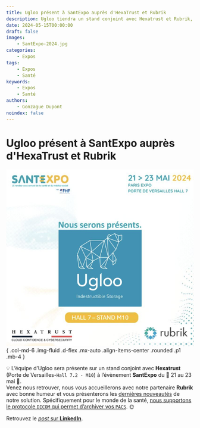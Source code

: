 ```yaml
---
title: Ugloo présent à SantExpo auprès d'HexaTrust et Rubrik
description: Ugloo tiendra un stand conjoint avec Hexatrust et Rubrik, à l'évènement SantExpo du 📆 21-23 mai 2024 à la Porte de Versailles.
date: 2024-05-15T00:00:00
draft: false
images:
    - SantExpo-2024.jpg
categories:
    - Expos
tags:
    - Expos
    - Santé
keywords:
    - Expos
    - Santé
authors:
    - Gonzague Dupont
noindex: false
---
```


# Ugloo présent à SantExpo auprès d'HexaTrust et Rubrik

![SantExpo 2024](SantExpo-2024.jpg)
{ .col-md-6 .img-fluid .d-flex .mx-auto .align-items-center .rounded .p1 .mb-4 }

💡 L’équipe d’Ugloo sera présente sur un stand conjoint avec **Hexatrust** (Porte de Versailles-`Hall 7.2 - M10`) à l’évènement **SantExpo** du 📆 21 au 23 mai 🚀.  
Venez nous retrouver, nous vous accueillerons avec notre partenaire **Rubrik** avec bonne humeur et vous présenterons les [dernières nouveautés](/features/) de notre solution. Spécifiquement pour le monde de la santé, [nous supportons le protocole `DICOM` qui permet d’archiver vos `PACS`](/features/dicom/). 🌞

Retrouvez le [_post_ sur **LinkedIn**](https://www.linkedin.com/feed/update/urn:li:activity:7196181705274081280/).
